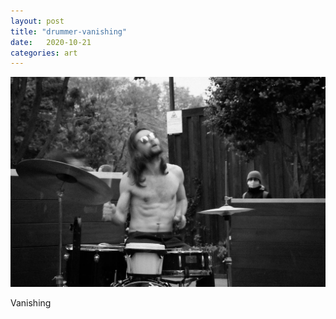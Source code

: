 ```yaml
---
layout: post
title: "drummer-vanishing"
date:   2020-10-21
categories: art
---
```


![drummer-vanishing](/img/arts/drummer-vanishing.jpg)

<span class='image-details'>
Vanishing
</span>
